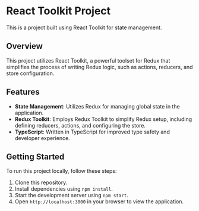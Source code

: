 # React Toolkit Project

This is a project built using React Toolkit for state management.

## Overview

This project utilizes React Toolkit, a powerful toolset for Redux that simplifies the process of writing Redux logic, such as actions, reducers, and store configuration.

## Features

- **State Management**: Utilizes Redux for managing global state in the application.
- **Redux Toolkit**: Employs Redux Toolkit to simplify Redux setup, including defining reducers, actions, and configuring the store.
- **TypeScript**: Written in TypeScript for improved type safety and developer experience.

## Getting Started

To run this project locally, follow these steps:

1. Clone this repository.
2. Install dependencies using `npm install`.
3. Start the development server using `npm start`.
4. Open `http://localhost:3000` in your browser to view the application.
